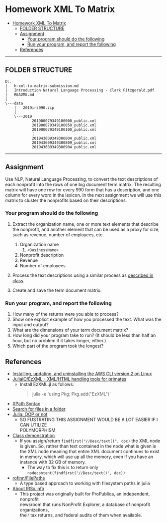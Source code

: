 # Homework XML To Matrix

- [Homework XML To Matrix](#homework-xml-to-matrix)
  - [FOLDER STRUCTURE](#folder-structure)
  - [Assignment](#assignment)
    - [Your program should do the following](#your-program-should-do-the-following)
    - [Run your program, and report the following](#run-your-program-and-report-the-following)
  - [References](#references)

---

## FOLDER STRUCTURE

    D:.
    |   h-xml-to-matrix-submission.md
    |   Introduction Natural Language Processing - Clark Fitzgerald.pdf
    |   README.md
    |
    \---data
        |   2019irs990.zip
        |
        \---2019
                201900079349100000_public.xml
                201900079349100050_public.xml
                201900079349100100_public.xml
                ⋮
                201943609349300804_public.xml
                201943609349300809_public.xml
                201943609349300904_public.xml

---

## Assignment

Use NLP, Natural Language Processing, to convert the text descriptions of each
nonprofit into the rows of one big document term matrix. The resulting matrix
will have one row for every 990 form that has a description, and one column for
every word in the lexicon. In the next assignment we will use this matrix to
cluster the nonprofits based on their descriptions.

### Your program should do the following

1. Extract the organization name, one or more text elements that describe the
   nonprofit, and another element that can be used as a proxy for size, such as
   revenue, number of employees, etc.

   1. Organization name
      1. `<BusinessName>`
   2. Nonprofit description
   3. Revenue
   4. Number of employees

2. Process the text descriptions using a similar process as [described in class](Introduction%20Natural%20Language%20Processing%20-%20Clark%20Fitzgerald.pdf).
3. Create and save the term document matrix.

### Run your program, and report the following

1. How many of the returns were you able to process?
2. Show one explicit example of how you processed the text.
   What was the input and output?
3. What are the dimensions of your term document matrix?
4. How long did your program take to run? (It should be less than half an hour,
   but no problem if it takes longer, either.)
5. Which part of the program took the longest?

## References

- [Installing, updating, and uninstalling the AWS CLI version 2 on Linux](https://docs.aws.amazon.com/cli/latest/userguide/install-cliv2-linux.html)
- [JuliaIO/EzXML - XML/HTML handling tools for primates](https://juliahub.com/ui/Packages/EzXML/Hh8vo/1.1.0)
  - Install EzXML.jl as follows:
    > julia -e 'using Pkg; Pkg.add("EzXML")'
- [XPath Syntax](https://www.w3schools.com/xml/xpath_syntax.asp)
- [Search for files in a folder](https://stackoverflow.com/questions/20484581/search-for-files-in-a-folder)
- [Julia: OOP or not](https://stackoverflow.com/questions/33755737/julia-oop-or-not#:~:text=Julia%20is%20not%20object%2Doriented,very%20similar%20to%20objects%20though.&text=So%20you%20can%20do%20a,distinctly%20different%20than%20OOP%20languages.)
  - SO FUSTRATING THIS ASSIGNMENT WOULD BE A LOT EASIER IF I CAN UTILIZE  
    POLYMORPHISM
- [Class demonstration](990_from_class_example.jl)
  - If you assign/return `findfirst("//Desc/text()", doc)` the XML node is given.
    So, rather than text contained in the node what is given is the XML node
    meaning that entire XML document continues to exist in memory, which will
    use up all the memory, even if you have an instance with 32 GB of memory.
    - The way to fix this is to return only
      `nodecontent(findfirst("//Desc/text()", doc))`
- [rofinn/FilePaths ](https://juliahub.com/ui/Packages/FilePaths/PrU4O/0.8.2)
  - A type based approach to working with filesystem paths in julia
- [About IRSx.info](http://www.irsx.info/metadata/forms.html)
  - This project was originally built for ProPublica, an independent, nonprofit\
    newsroom that runs NonProfit Explorer, a database of nonprofit organizations,\
    their tax returns, and federal audits of them when available.

